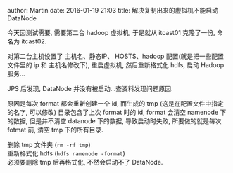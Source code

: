 author: Martin
date: 2016-01-19 21:03
title: 解决复制出来的虚拟机不能启动 DataNode

今天因测试需要, 需要第二台 hadoop 虚拟机, 于是就从 itcast01 克隆了一份, 命名为 itcast02.

对第二台主机设置了 主机名、静态IP、 HOSTS、hadoop 配置(就是把一些配置文件里的 ip 和 主机名修改下), 重启虚拟机, 然后重新格式化 hdfs, 启动 Hadoop 服务…

JPS 后发现, DataNode 并没有被启动…查资料发现问题原因.

原因是每次 format 都会重新创建一个 id, 而生成的 tmp (这是在配置文件中指定的名字, 可以修改) 目录包含了上次 format 时的 id, format 会清空 namenode 下的数据, 但是并不清空 datanode 下的数据, 导致启动时失败, 所要做的就是每次 fotmat 前, 清空 tmp 下的所有目录.

删除 tmp 文件夹 (`rm -rf tmp`) <br>重新格式化 hdfs (`hdfs namenode -format`) <br>必须要删除 tmp 后再格式化, 不然会启动不了 DataNode.
